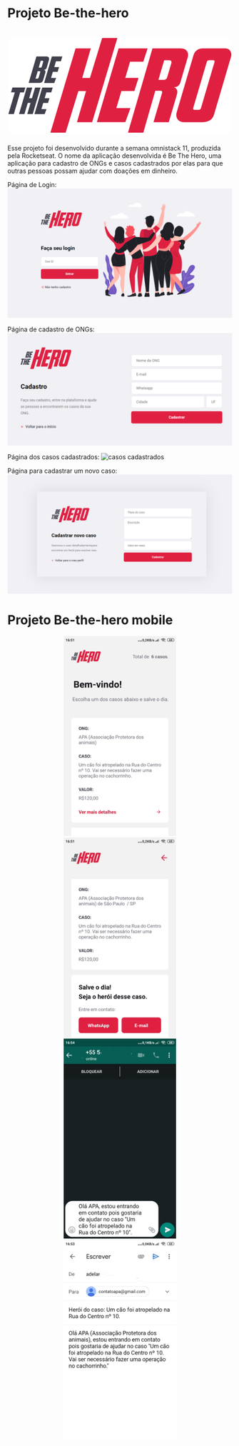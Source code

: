 # Projeto Be-the-hero

<h1 align="center">
<img src="frontend/src/assets/logo.svg">
</h1>

Esse projeto foi desenvolvido durante a semana omnistack 11, produzida pela Rocketseat. O nome da aplicação desenvolvida é Be The Hero, uma aplicação para cadastro de ONGs e casos cadastrados por elas para que outras pessoas possam ajudar com doações em dinheiro.


  Página de Login:
  <img alt="login" title="login" src="frontend/src/assets/Login.png">
  
  Página de cadastro de ONGs:
  <img alt="cadastro" title="cadastro" src="frontend/src/assets/cadasONG.png">

  Página dos casos cadastrados:
  <img alt="casos cadastrados" title="casos cadastrados" src="frontend/src/assets/CasosCadastrados.png">

  Página para cadastrar um novo caso:
  <img alt="novo caso" title="novo caso" src="frontend/src/assets/CadastroNovoCaso.png">


# Projeto Be-the-hero mobile
<p align="center">
<img width="50%" height="50%" alt="login" title="login" src="frontend/src/assets/bemvindo.jpeg">
  
<img width="50%" height="50%" alt="inicio" title="inicio" src="frontend/src/assets/detalhes.jpeg">

<img width="50%" height="50%" alt="inicio" title="inicio" src="frontend/src/assets/whatsapp.jpeg">


<img width="50%" height="50%" alt="inicio" title="inicio" src="frontend/src/assets/email.jpeg">
</p>
